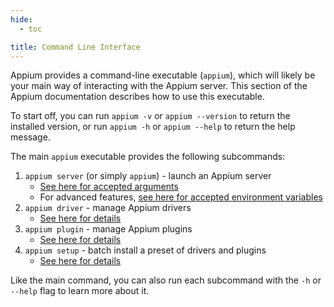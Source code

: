 ```yaml
---
hide:
  - toc

title: Command Line Interface
---
```


Appium provides a command-line executable (`appium`), which will likely be your main way of interacting with
the Appium server. This section of the Appium documentation describes how to use this executable.

To start off, you can run `appium -v` or `appium --version` to return the installed version,
or run `appium -h` or `appium --help` to return the help message.

The main `appium` executable provides the following subcommands:

1. `appium server` (or simply `appium`) - launch an Appium server
   - [See here for accepted arguments](./args.md)
   - For advanced features, [see here for accepted environment variables](./env-vars.md)
2. `appium driver` - manage Appium drivers
   - [See here for details](./extensions.md)
3. `appium plugin` - manage Appium plugins
   - [See here for details](./extensions.md)
4. `appium setup` - batch install a preset of drivers and plugins
   - [See here for details](./setup.md)

Like the main command, you can also run each subcommand with the `-h` or `--help` flag to learn more about it.
